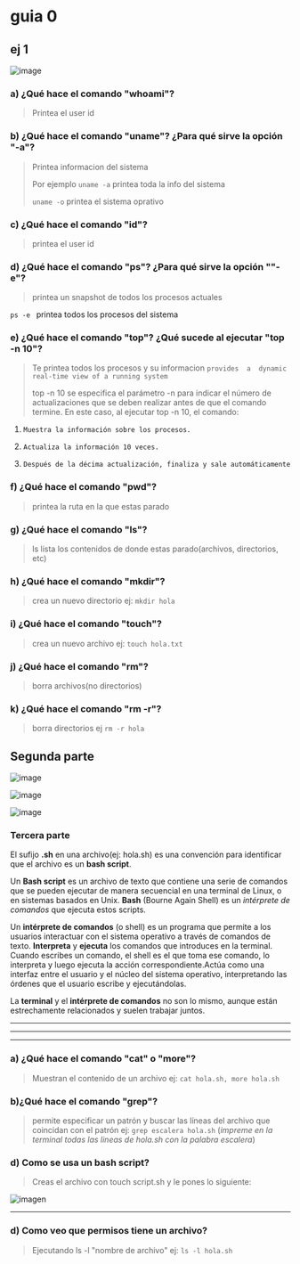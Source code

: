# guia 0

## ej 1


![image](https://github.com/user-attachments/assets/0bfe8a39-c037-4f55-9876-1bf7c002b75b)


### **a) ¿Qué hace el comando "whoami"?**

> Printea el user id

### **b) ¿Qué hace el comando "uname"? ¿Para qué sirve la opción "-a"?**

> Printea informacion del sistema
> 
> Por ejemplo `uname -a` printea toda la info del sistema
> 
> `uname -o` printea el sistema oprativo

### **c) ¿Qué hace el comando "id"?**

> printea el user id

### **d) ¿Qué hace el comando "ps"? ¿Para qué sirve la opción ""-e"?**

> printea un snapshot de todos los procesos actuales

 `ps -e ` printea todos los procesos del sistema

### **e) ¿Qué hace el comando "top"? ¿Qué sucede al ejecutar "top -n 10"?**

> Te printea todos los procesos y su informacion `provides  a  dynamic real-time view of a running system`
> 
> top -n 10 se especifica el parámetro -n para indicar el número de actualizaciones que se deben realizar antes de que el comando termine. En este caso, al ejecutar top -n 10, el comando:

1.     Muestra la información sobre los procesos.
2.     Actualiza la información 10 veces.
3.     Después de la décima actualización, finaliza y sale automáticamente
    
    
    
### **f) ¿Qué hace el comando "pwd"?**


> printea la ruta en la que estas parado

### **g) ¿Qué hace el comando "ls"?**
 
> ls lista los contenidos de donde estas parado(archivos, directorios, etc)

### **h) ¿Qué hace el comando "mkdir"?**

> crea un nuevo directorio ej: `mkdir hola`


### **i) ¿Qué hace el comando "touch"?**

> crea un nuevo archivo ej: `touch hola.txt`


### **j) ¿Qué hace el comando "rm"?** 

> borra archivos(no directorios) 

### **k) ¿Qué hace el comando "rm -r"?**

> borra directorios ej `rm -r hola`

## Segunda parte

![image](https://github.com/user-attachments/assets/33c57c04-6d1c-4319-b2ee-1480af50be55)



![image](https://github.com/user-attachments/assets/33a7bcb7-0bea-4178-95d3-5018c2697b65)



![image](https://github.com/user-attachments/assets/fb30dcf9-da3e-458c-8d39-c357a7639161)

### Tercera parte

El sufijo **.sh** en una archivo(ej: hola.sh) es una convención para identificar que el archivo es un **bash script**.


Un **Bash script** es un archivo de texto que contiene una serie de comandos que se pueden ejecutar de manera secuencial en una terminal de Linux, o en sistemas basados en Unix. **Bash** (Bourne Again Shell) es un *intérprete de comandos* que ejecuta estos scripts. 

Un **intérprete de comandos** (o shell) es un programa que permite a los usuarios interactuar con el sistema operativo a través de comandos de texto. **Interpreta** y **ejecuta** los comandos que introduces en la terminal. Cuando escribes un comando, el shell es el que toma ese comando, lo interpreta y luego ejecuta la acción correspondiente.Actúa como una interfaz entre el usuario y el núcleo del sistema operativo, interpretando las órdenes que el usuario escribe y ejecutándolas.

La **terminal** y el **intérprete de comandos** no son lo mismo, aunque están estrechamente relacionados y suelen trabajar juntos.





---


---


---


### a) **¿Qué hace el comando "cat" o "more"?**

> Muestran el contenido de un archivo ej:  `cat hola.sh, more hola.sh`

### b)**¿Qué hace el comando "grep"?**

> permite especificar un patrón y buscar las líneas del archivo que coincidan con el patrón ej: `grep escalera hola.sh` (*impreme en la terminal todas las lineas de hola.sh con la palabra escalera*)

### **d) Como se usa un bash script?**

> Creas el archivo con touch script.sh y le pones lo siguiente:

![imagen](https://github.com/user-attachments/assets/558ba716-07fc-4d4e-97aa-76bab41ea29e)


---
### **d) Como veo que permisos tiene un archivo?**

> Ejecutando ls -l "nombre de archivo" ej: `ls -l hola.sh`
